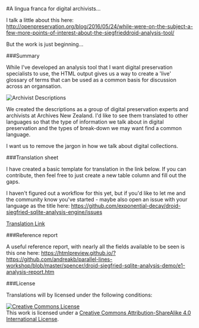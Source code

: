 #A lingua franca for digital archivists...

I talk a little about this here: http://openpreservation.org/blog/2016/05/24/while-were-on-the-subject-a-few-more-points-of-interest-about-the-siegfrieddroid-analysis-tool/  

But the work is just beginning...

###Summary

While I've developed an analysis tool that I want digital preservation
specialists to use, the HTML output gives us a way to create a 'live' 
glossary of terms that can be used as a common basis for discussion
across an organsation. 

![Archivist Descriptions]('../documentation/archivist-descriptions.png')

We created the descriptions as a group of digital preservation experts and
archivists at Archives New Zealand. I'd like to see them translated to other
languages so that the type of information we talk about in digital preservation
and the types of break-down we may want find a common language. 

I want us to remove the jargon in how we talk about digital collections.

###Translation sheet

I have created a basic template for translation in the link below. If you can
contribute, then feel free to just create a new table column and fill out the 
gaps.

I haven't figured out a workflow for this yet, but if you'd like to let me and
the community know you've started - maybe also open an issue with your language
as the title here: https://github.com/exponential-decay/droid-siegfried-sqlite-analysis-engine/issues 

[Translation Link](https://docs.google.com/spreadsheets/d/1dVsRsXgD9V2GarNHHpf6Tzhrfx99_MXt3LjSSDrNLOY/edit?usp=sharing)

###Reference report

A useful reference report, with nearly all the fields available to be seen is
this one here: https://htmlpreview.github.io/?https://github.com/andreakb/parallel-lines-workshop/blob/master/spencer/droid-siegfried-sqlite-analysis-demo/e1-analysis-report.htm

###License

Translations will by licensed under the following conditions:

<a rel="license" href="http://creativecommons.org/licenses/by-sa/4.0/"><img alt="Creative Commons License" style="border-width:0" src="https://i.creativecommons.org/l/by-sa/4.0/88x31.png" /></a><br />This work is licensed under a <a rel="license" href="http://creativecommons.org/licenses/by-sa/4.0/">Creative Commons Attribution-ShareAlike 4.0 International License</a>.

